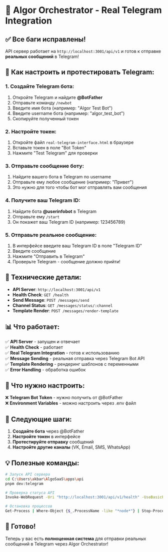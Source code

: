 # 🚀 Algor Orchestrator - Real Telegram Integration

## ✅ Все баги исправлены!

API сервер работает на `http://localhost:3001/api/v1` и готов к отправке **реальных сообщений** в Telegram!

## 📱 Как настроить и протестировать Telegram:

### 1. Создайте Telegram бота:
1. Откройте Telegram и найдите **@BotFather**
2. Отправьте команду `/newbot`
3. Введите имя бота (например: "Algor Test Bot")
4. Введите username бота (например: "algor_test_bot")
5. Скопируйте полученный токен

### 2. Настройте токен:
1. Откройте файл `real-telegram-interface.html` в браузере
2. Вставьте токен в поле "Bot Token"
3. Нажмите "Test Telegram" для проверки

### 3. Отправьте сообщение боту:
1. Найдите вашего бота в Telegram по username
2. Отправьте ему любое сообщение (например: "Привет")
3. Это нужно для того чтобы бот мог отправлять вам сообщения

### 4. Получите ваш Telegram ID:
1. Найдите бота **@userinfobot** в Telegram
2. Отправьте ему `/start`
3. Он покажет ваш Telegram ID (например: 123456789)

### 5. Отправьте реальное сообщение:
1. В интерфейсе введите ваш Telegram ID в поле "Telegram ID"
2. Введите сообщение
3. Нажмите "Отправить в Telegram"
4. Проверьте Telegram - сообщение должно прийти!

## 🔧 Технические детали:

- **API Server**: `http://localhost:3001/api/v1`
- **Health Check**: `GET /health`
- **Send Message**: `POST /messages/send`
- **Channel Status**: `GET /messages/status/:channel`
- **Template Render**: `POST /messages/render-template`

## 📊 Что работает:

✅ **API Server** - запущен и отвечает  
✅ **Health Check** - работает  
✅ **Real Telegram Integration** - готов к использованию  
✅ **Message Sending** - реальная отправка через Telegram Bot API  
✅ **Template Rendering** - рендеринг шаблонов с переменными  
✅ **Error Handling** - обработка ошибок  

## 🚨 Что нужно настроить:

❌ **Telegram Bot Token** - нужно получить от @BotFather  
❌ **Environment Variables** - можно настроить через .env файл  

## 🎯 Следующие шаги:

1. **Создайте бота** через @BotFather
2. **Настройте токен** в интерфейсе
3. **Протестируйте отправку** сообщений
4. **Настройте другие каналы** (VK, Email, SMS, WhatsApp)

## 💡 Полезные команды:

```bash
# Запуск API сервера
cd C:\Users\akbar\AlgoSaaS\apps\api
pnpm dev:telegram

# Проверка статуса API
Invoke-WebRequest -Uri "http://localhost:3001/api/v1/health" -UseBasicParsing

# Остановка процессов
Get-Process | Where-Object {$_.ProcessName -like "*node*"} | Stop-Process -Force
```

## 🎉 Готово!

Теперь у вас есть **полноценная система** для отправки реальных сообщений в Telegram через Algor Orchestrator!
